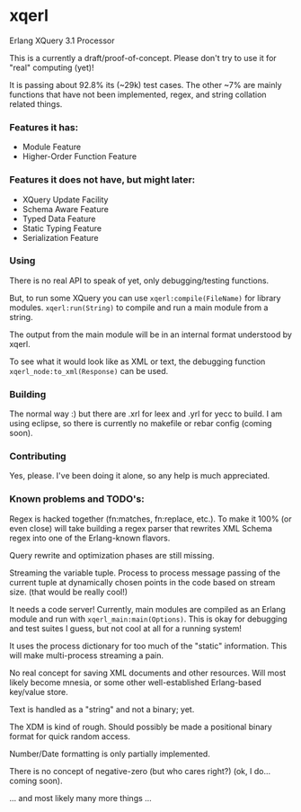 # xqerl
Erlang XQuery 3.1 Processor

This is a currently a draft/proof-of-concept. Please don't try to use it for "real" computing (yet)!

It is passing about 92.8% its (~29k) test cases. The other ~7% are mainly functions that have not been 
implemented, regex, and string collation related things.


### Features it has:

* Module Feature
* Higher-Order Function Feature

### Features it does not have, but might later:

* XQuery Update Facility
* Schema Aware Feature
* Typed Data Feature
* Static Typing Feature
* Serialization Feature

### Using

There is no real API to speak of yet, only debugging/testing functions. 

But, to run some XQuery you can use `xqerl:compile(FileName)` for library modules. 
`xqerl:run(String)` to compile and run a main module from a string.

The output from the main module will be in an internal format understood by xqerl. 

To see what it would look like as XML or text, the debugging function `xqerl_node:to_xml(Response)` can be used.

### Building
The normal way :) but there are .xrl for leex and .yrl for yecc to build.
I am using eclipse, so there is currently no makefile or rebar config (coming soon).

### Contributing
Yes, please. I've been doing it alone, so any help is much appreciated.


### Known problems and TODO's:

Regex is hacked together (fn:matches, fn:replace, etc.). 
To make it 100% (or even close) will take building a regex parser that rewrites XML Schema regex into one of the Erlang-known flavors. 

Query rewrite and optimization phases are still missing.

Streaming the variable tuple. Process to process message passing of the current tuple at dynamically chosen points in the code based on stream size. (that would be really cool!)

It needs a code server! Currently, main modules are compiled as an Erlang module and run with `xqerl_main:main(Options)`.
This is okay for debugging and test suites I guess, but not cool at all for a running system!

It uses the process dictionary for too much of the "static" information. This will make multi-process streaming a pain.

No real concept for saving XML documents and other resources. Will most likely become mnesia, or some other well-established Erlang-based key/value store.

Text is handled as a "string" and not a binary; yet.

The XDM is kind of rough. Should possibly be made a positional binary format for quick random access. 

Number/Date formatting is only partially implemented.

There is no concept of negative-zero (but who cares right?) (ok, I do... coming soon).

... and most likely many more things ...


